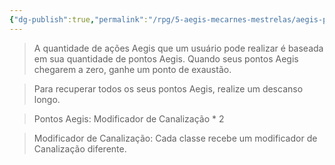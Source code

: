```yaml
---
{"dg-publish":true,"permalink":"/rpg/5-aegis-mecarnes-mestrelas/aegis-pontos-aegis/","dgPassFrontmatter":true}
---
```





> A quantidade de ações Aegis que um usuário pode realizar é baseada em sua quantidade de pontos Aegis. Quando seus pontos Aegis chegarem a zero, ganhe um ponto de exaustão.

> Para recuperar todos os seus pontos Aegis, realize um descanso longo.

>Pontos Aegis:  Modificador de Canalização * 2

> Modificador de Canalização: Cada classe recebe um modificador de Canalização diferente.
